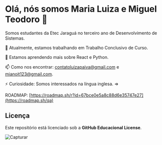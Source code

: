 # Olá, nós somos Maria Luiza e Miguel Teodoro 👋

Somos estudantes da Etec Jaraguá no terceiro ano de Desenvolvimento de Sistemas.

🔭 Atualmente, estamos trabalhando em Trabalho Conclusivo de Curso.

🌱 Estamos aprendendo mais sobre React e Python.

📫 Como nos encontrar: contatoluizapaiva@gmail.com e mianoit123@gmail.com.

⚡ Curiosidade: Somos interessados na língua inglesa. =>

 ROADMAP: [https://roadmap.sh/r?id=67bce0e5a8c88d6e35747e27](https://roadmap.sh/qa)

## Licença


Este repositório está licenciado sob a **GitHub Educacional License**. 

![Capturar](https://github.com/user-attachments/assets/cacb17a0-6685-4f31-a83e-626ab68b604c) 

